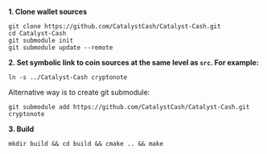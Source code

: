 **1. Clone wallet sources**

```
git clone https://github.com/CatalystCash/Catalyst-Cash.git
cd Catalyst-Cash
git submodule init
git submodule update --remote
```


**2. Set symbolic link to coin sources at the same level as `src`. For example:**

```
ln -s ../Catalyst-Cash cryptonote
```

Alternative way is to create git submodule:

```
git submodule add https://github.com/CatalystCash/Catalyst-Cash.git cryptonote
```

**3. Build**

```
mkdir build && cd build && cmake .. && make
```
